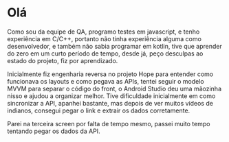 # Olá
Como sou da equipe de QA, programo testes em javascript, e tenho experiência em C/C++, portanto não tinha experiência alguma como desenvolvedor, e também não sabia programar em kotlin, tive que aprender do zero em um curto período de tempo, desde já, peço desculpas ao estado do projeto, fiz por aprendizado.

Inicialmente fiz engenharia reversa no projeto Hope para entender como funcionava os layouts e como pegava as APIs, tentei seguir o modelo MVVM para separar o código do front, o Android Studio deu uma mãozinha nisso e ajudou a organizar melhor. Tive dificuldade inicialmente em como sincronizar a API, apanhei bastante, mas depois de ver muitos vídeos de indianos, consegui pegar o link e extrair os dados corretamente.

Parei na terceira screen por falta de tempo mesmo, passei muito tempo tentando pegar os dados da API.
